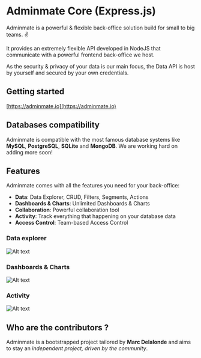 # Adminmate Core (Express.js)

Adminmate is a powerful & flexible back-office solution build for small to big teams. ✌️

It provides an extremely flexible API developed in NodeJS that communicate with a powerful frontend back-office we host.

As the security & privacy of your data is our main focus, the Data API is host by yourself and secured by your own credentials.

## Getting started

[https://adminmate.io](https://adminmate.io)

## Databases compatibility

Adminmate is compatible with the most famous database systems like **MySQL**, **PostgreSQL**, **SQLite** and **MongoDB**. We are working hard on adding more soon!

## Features

Adminmate comes with all the features you need for your back-office:
* **Data**: Data Explorer, CRUD, Filters, Segments, Actions
* **Dashboards & Charts**: Unlimited Dashboards & Charts
* **Collaboration**: Powerful collaboration tool
* **Activity**: Track everything that happening on your database data
* **Access Control**: Team-based Access Control

### Data explorer

![Alt text](https://adminmate.io/github/list-screen.svg)

### Dashboards & Charts

![Alt text](https://adminmate.io/github/homepage-screen.svg)

### Activity

![Alt text](https://adminmate.io/github/activity-screen.svg)

## Who are the contributors ?

Adminmate is a bootstrapped project tailored by **Marc Delalonde** and aims to stay an *independent project, driven by the community*.